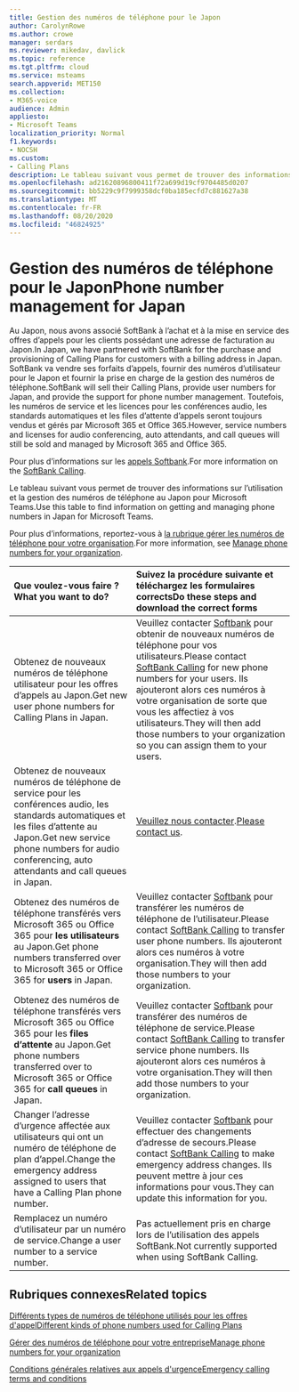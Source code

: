 ```yaml
---
title: Gestion des numéros de téléphone pour le Japon
author: CarolynRowe
ms.author: crowe
manager: serdars
ms.reviewer: mikedav, davlick
ms.topic: reference
ms.tgt.pltfrm: cloud
ms.service: msteams
search.appverid: MET150
ms.collection:
- M365-voice
audience: Admin
appliesto:
- Microsoft Teams
localization_priority: Normal
f1.keywords:
- NOCSH
ms.custom:
- Calling Plans
description: Le tableau suivant vous permet de trouver des informations sur l’utilisation et la gestion des numéros de téléphone au Japon pour Microsoft Teams.
ms.openlocfilehash: ad21620896800411f72a699d19cf9704485d0207
ms.sourcegitcommit: bb5229c9f7999358dcf0ba185ecfd7c881627a38
ms.translationtype: MT
ms.contentlocale: fr-FR
ms.lasthandoff: 08/20/2020
ms.locfileid: "46824925"
---
```

# <a name="phone-number-management-for-japan"></a><span data-ttu-id="bd198-103">Gestion des numéros de téléphone pour le Japon</span><span class="sxs-lookup"><span data-stu-id="bd198-103">Phone number management for Japan</span></span>

<span data-ttu-id="bd198-104">Au Japon, nous avons associé SoftBank à l’achat et à la mise en service des offres d’appels pour les clients possédant une adresse de facturation au Japon.</span><span class="sxs-lookup"><span data-stu-id="bd198-104">In Japan, we have partnered with SoftBank for the purchase and provisioning of Calling Plans for customers with a billing address in Japan.</span></span> <span data-ttu-id="bd198-105">SoftBank va vendre ses forfaits d’appels, fournir des numéros d’utilisateur pour le Japon et fournir la prise en charge de la gestion des numéros de téléphone.</span><span class="sxs-lookup"><span data-stu-id="bd198-105">SoftBank will sell their Calling Plans, provide user numbers for Japan, and provide the support for phone number management.</span></span> <span data-ttu-id="bd198-106">Toutefois, les numéros de service et les licences pour les conférences audio, les standards automatiques et les files d’attente d’appels seront toujours vendus et gérés par Microsoft 365 et Office 365.</span><span class="sxs-lookup"><span data-stu-id="bd198-106">However, service numbers and licenses for audio conferencing, auto attendants, and call queues will still be sold and managed by Microsoft 365 and Office 365.</span></span>

<span data-ttu-id="bd198-107">Pour plus d’informations sur les [appels Softbank](https://aka.ms/SoftBankVoicePlan).</span><span class="sxs-lookup"><span data-stu-id="bd198-107">For more information on the [SoftBank Calling](https://aka.ms/SoftBankVoicePlan).</span></span>

<span data-ttu-id="bd198-108">Le tableau suivant vous permet de trouver des informations sur l’utilisation et la gestion des numéros de téléphone au Japon pour Microsoft Teams.</span><span class="sxs-lookup"><span data-stu-id="bd198-108">Use this table to find information on getting and managing phone numbers in Japan for Microsoft Teams.</span></span>

<span data-ttu-id="bd198-109">Pour plus d’informations, reportez-vous à  [la rubrique gérer les numéros de téléphone pour votre organisation](manage-phone-numbers-for-your-organization.md).</span><span class="sxs-lookup"><span data-stu-id="bd198-109">For more information, see  [Manage phone numbers for your organization](manage-phone-numbers-for-your-organization.md).</span></span>
  
|<span data-ttu-id="bd198-110">**Que voulez-vous faire ?**</span><span class="sxs-lookup"><span data-stu-id="bd198-110">**What you want to do?**</span></span>|<span data-ttu-id="bd198-111">**Suivez la procédure suivante et téléchargez les formulaires corrects**</span><span class="sxs-lookup"><span data-stu-id="bd198-111">**Do these steps and download the correct forms**</span></span>|
|:-----|:-----|
|<span data-ttu-id="bd198-112">Obtenez de nouveaux numéros de téléphone utilisateur pour les offres d’appels au Japon.</span><span class="sxs-lookup"><span data-stu-id="bd198-112">Get new user phone numbers for Calling Plans in Japan.</span></span>|<span data-ttu-id="bd198-113">Veuillez contacter [Softbank](https://aka.ms/SoftBankVoicePlan) pour obtenir de nouveaux numéros de téléphone pour vos utilisateurs.</span><span class="sxs-lookup"><span data-stu-id="bd198-113">Please contact [SoftBank Calling](https://aka.ms/SoftBankVoicePlan) for new phone numbers for your users.</span></span> <span data-ttu-id="bd198-114">Ils ajouteront alors ces numéros à votre organisation de sorte que vous les affectiez à vos utilisateurs.</span><span class="sxs-lookup"><span data-stu-id="bd198-114">They will then add those numbers to your organization so you can assign them to your users.</span></span> <br/>
|<span data-ttu-id="bd198-115">Obtenez de nouveaux numéros de téléphone de service pour les conférences audio, les standards automatiques et les files d’attente au Japon.</span><span class="sxs-lookup"><span data-stu-id="bd198-115">Get new service phone numbers for audio conferencing, auto attendants and call queues in Japan.</span></span>|<span data-ttu-id="bd198-116">[Veuillez nous contacter](mailto:ptnapac@microsoft.com).</span><span class="sxs-lookup"><span data-stu-id="bd198-116">[Please contact us](mailto:ptnapac@microsoft.com).</span></span>|
|<span data-ttu-id="bd198-117">Obtenez des numéros de téléphone transférés vers Microsoft 365 ou Office 365 pour **les utilisateurs** au Japon.</span><span class="sxs-lookup"><span data-stu-id="bd198-117">Get phone numbers transferred over to Microsoft 365 or Office 365 for **users** in Japan.</span></span>|<span data-ttu-id="bd198-118">Veuillez contacter [Softbank](https://aka.ms/SoftBankVoicePlan) pour transférer les numéros de téléphone de l’utilisateur.</span><span class="sxs-lookup"><span data-stu-id="bd198-118">Please contact [SoftBank Calling](https://aka.ms/SoftBankVoicePlan) to transfer user phone numbers.</span></span> <span data-ttu-id="bd198-119">Ils ajouteront alors ces numéros à votre organisation.</span><span class="sxs-lookup"><span data-stu-id="bd198-119">They will then add those numbers to your organization.</span></span>  <br/> |
|<span data-ttu-id="bd198-120">Obtenez des numéros de téléphone transférés vers Microsoft 365 ou Office 365 pour les **files d’attente** au Japon.</span><span class="sxs-lookup"><span data-stu-id="bd198-120">Get phone numbers transferred over to Microsoft 365 or Office 365 for **call queues** in Japan.</span></span>|<span data-ttu-id="bd198-121">Veuillez contacter [Softbank](https://aka.ms/SoftBankVoicePlan) pour transférer des numéros de téléphone de service.</span><span class="sxs-lookup"><span data-stu-id="bd198-121">Please contact [SoftBank Calling](https://aka.ms/SoftBankVoicePlan) to transfer service phone numbers.</span></span> <span data-ttu-id="bd198-122">Ils ajouteront alors ces numéros à votre organisation.</span><span class="sxs-lookup"><span data-stu-id="bd198-122">They will then add those numbers to your organization.</span></span>|
|<span data-ttu-id="bd198-123">Changer l’adresse d’urgence affectée aux utilisateurs qui ont un numéro de téléphone de plan d’appel.</span><span class="sxs-lookup"><span data-stu-id="bd198-123">Change the emergency address assigned to users that have a Calling Plan phone number.</span></span>|<span data-ttu-id="bd198-124">Veuillez contacter [Softbank](https://aka.ms/SoftBankVoicePlan) pour effectuer des changements d’adresse de secours.</span><span class="sxs-lookup"><span data-stu-id="bd198-124">Please contact [SoftBank Calling](https://aka.ms/SoftBankVoicePlan) to make emergency address changes.</span></span> <span data-ttu-id="bd198-125">Ils peuvent mettre à jour ces informations pour vous.</span><span class="sxs-lookup"><span data-stu-id="bd198-125">They can update this information for you.</span></span>|
|<span data-ttu-id="bd198-126">Remplacez un numéro d’utilisateur par un numéro de service.</span><span class="sxs-lookup"><span data-stu-id="bd198-126">Change a user number to a service number.</span></span> |<span data-ttu-id="bd198-127">Pas actuellement pris en charge lors de l’utilisation des appels SoftBank.</span><span class="sxs-lookup"><span data-stu-id="bd198-127">Not currently supported when using SoftBank Calling.</span></span>

## <a name="related-topics"></a><span data-ttu-id="bd198-128">Rubriques connexes</span><span class="sxs-lookup"><span data-stu-id="bd198-128">Related topics</span></span>

[<span data-ttu-id="bd198-129">Différents types de numéros de téléphone utilisés pour les offres d'appel</span><span class="sxs-lookup"><span data-stu-id="bd198-129">Different kinds of phone numbers used for Calling Plans</span></span>](../different-kinds-of-phone-numbers-used-for-calling-plans.md)

[<span data-ttu-id="bd198-130">Gérer des numéros de téléphone pour votre entreprise</span><span class="sxs-lookup"><span data-stu-id="bd198-130">Manage phone numbers for your organization</span></span>](manage-phone-numbers-for-your-organization.md)

[<span data-ttu-id="bd198-131">Conditions générales relatives aux appels d'urgence</span><span class="sxs-lookup"><span data-stu-id="bd198-131">Emergency calling terms and conditions</span></span>](../emergency-calling-terms-and-conditions.md)
